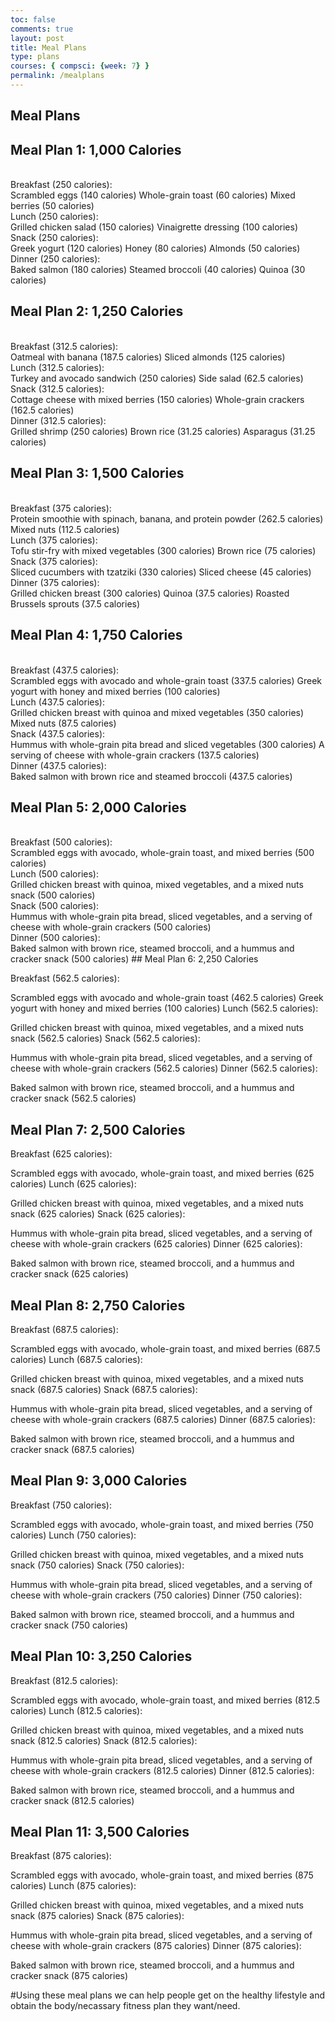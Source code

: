 ```yaml
---
toc: false
comments: true
layout: post
title: Meal Plans
type: plans
courses: { compsci: {week: 7} }
permalink: /mealplans
---
```


## Meal Plans

## Meal Plan 1: 1,000 Calories
<br>
Breakfast (250 calories):
<br>
Scrambled eggs (140 calories)
Whole-grain toast (60 calories)
Mixed berries (50 calories)
<br>
Lunch (250 calories):
<br>
Grilled chicken salad (150 calories)
Vinaigrette dressing (100 calories)
<br>
Snack (250 calories):
<br>
Greek yogurt (120 calories)
Honey (80 calories)
Almonds (50 calories)
<br>
Dinner (250 calories):
<br>
Baked salmon (180 calories)
Steamed broccoli (40 calories)
Quinoa (30 calories)

## Meal Plan 2: 1,250 Calories
<br>
Breakfast (312.5 calories):
<br>
Oatmeal with banana (187.5 calories)
Sliced almonds (125 calories)
<br>
Lunch (312.5 calories):
<br>
Turkey and avocado sandwich (250 calories)
Side salad (62.5 calories)
<br>
Snack (312.5 calories):
<br>
Cottage cheese with mixed berries (150 calories)
Whole-grain crackers (162.5 calories)
<br>
Dinner (312.5 calories):
<br>
Grilled shrimp (250 calories)
Brown rice (31.25 calories)
Asparagus (31.25 calories)

## Meal Plan 3: 1,500 Calories
<br>
Breakfast (375 calories):
<br>
Protein smoothie with spinach, banana, and protein powder (262.5 calories)
Mixed nuts (112.5 calories)
<br>
Lunch (375 calories):
<br>
Tofu stir-fry with mixed vegetables (300 calories)
Brown rice (75 calories)
<br>
Snack (375 calories):
<br>
Sliced cucumbers with tzatziki (330 calories)
Sliced cheese (45 calories)
<br>
Dinner (375 calories):
<br>
Grilled chicken breast (300 calories)
Quinoa (37.5 calories)
Roasted Brussels sprouts (37.5 calories)

## Meal Plan 4: 1,750 Calories
<br>
Breakfast (437.5 calories):
<br>
Scrambled eggs with avocado and whole-grain toast (337.5 calories)
Greek yogurt with honey and mixed berries (100 calories)
<br>
Lunch (437.5 calories):
<br>
Grilled chicken breast with quinoa and mixed vegetables (350 calories)
Mixed nuts (87.5 calories)
<br>
Snack (437.5 calories):
<br>
Hummus with whole-grain pita bread and sliced vegetables (300 calories)
A serving of cheese with whole-grain crackers (137.5 calories)
<br>
Dinner (437.5 calories):
<br>
Baked salmon with brown rice and steamed broccoli (437.5 calories)

## Meal Plan 5: 2,000 Calories
<br>
Breakfast (500 calories):
<br>
Scrambled eggs with avocado, whole-grain toast, and mixed berries (500 calories)
<br>
Lunch (500 calories):
<br>
Grilled chicken breast with quinoa, mixed vegetables, and a mixed nuts snack (500 calories)
<br>
Snack (500 calories):
<br>
Hummus with whole-grain pita bread, sliced vegetables, and a serving of cheese with whole-grain crackers (500 calories)
<br>
Dinner (500 calories):
<br>
Baked salmon with brown rice, steamed broccoli, and a hummus and cracker snack (500 calories)
## Meal Plan 6: 2,250 Calories

Breakfast (562.5 calories):

Scrambled eggs with avocado and whole-grain toast (462.5 calories)
Greek yogurt with honey and mixed berries (100 calories)
Lunch (562.5 calories):

Grilled chicken breast with quinoa, mixed vegetables, and a mixed nuts snack (562.5 calories)
Snack (562.5 calories):

Hummus with whole-grain pita bread, sliced vegetables, and a serving of cheese with whole-grain crackers (562.5 calories)
Dinner (562.5 calories):

Baked salmon with brown rice, steamed broccoli, and a hummus and cracker snack (562.5 calories)
## Meal Plan 7: 2,500 Calories

Breakfast (625 calories):

Scrambled eggs with avocado, whole-grain toast, and mixed berries (625 calories)
Lunch (625 calories):

Grilled chicken breast with quinoa, mixed vegetables, and a mixed nuts snack (625 calories)
Snack (625 calories):

Hummus with whole-grain pita bread, sliced vegetables, and a serving of cheese with whole-grain crackers (625 calories)
Dinner (625 calories):

Baked salmon with brown rice, steamed broccoli, and a hummus and cracker snack (625 calories)
## Meal Plan 8: 2,750 Calories

Breakfast (687.5 calories):

Scrambled eggs with avocado, whole-grain toast, and mixed berries (687.5 calories)
Lunch (687.5 calories):

Grilled chicken breast with quinoa, mixed vegetables, and a mixed nuts snack (687.5 calories)
Snack (687.5 calories):

Hummus with whole-grain pita bread, sliced vegetables, and a serving of cheese with whole-grain crackers (687.5 calories)
Dinner (687.5 calories):

Baked salmon with brown rice, steamed broccoli, and a hummus and cracker snack (687.5 calories)
## Meal Plan 9: 3,000 Calories

Breakfast (750 calories):

Scrambled eggs with avocado, whole-grain toast, and mixed berries (750 calories)
Lunch (750 calories):

Grilled chicken breast with quinoa, mixed vegetables, and a mixed nuts snack (750 calories)
Snack (750 calories):

Hummus with whole-grain pita bread, sliced vegetables, and a serving of cheese with whole-grain crackers (750 calories)
Dinner (750 calories):

Baked salmon with brown rice, steamed broccoli, and a hummus and cracker snack (750 calories)
## Meal Plan 10: 3,250 Calories

Breakfast (812.5 calories):

Scrambled eggs with avocado, whole-grain toast, and mixed berries (812.5 calories)
Lunch (812.5 calories):

Grilled chicken breast with quinoa, mixed vegetables, and a mixed nuts snack (812.5 calories)
Snack (812.5 calories):

Hummus with whole-grain pita bread, sliced vegetables, and a serving of cheese with whole-grain crackers (812.5 calories)
Dinner (812.5 calories):

Baked salmon with brown rice, steamed broccoli, and a hummus and cracker snack (812.5 calories)
## Meal Plan 11: 3,500 Calories

Breakfast (875 calories):

Scrambled eggs with avocado, whole-grain toast, and mixed berries (875 calories)
Lunch (875 calories):

Grilled chicken breast with quinoa, mixed vegetables, and a mixed nuts snack (875 calories)
Snack (875 calories):

Hummus with whole-grain pita bread, sliced vegetables, and a serving of cheese with whole-grain crackers (875 calories)
Dinner (875 calories):

Baked salmon with brown rice, steamed broccoli, and a hummus and cracker snack (875 calories)

#Using these meal plans we can help people get on the healthy lifestyle and obtain the body/necassary fitness plan they want/need.